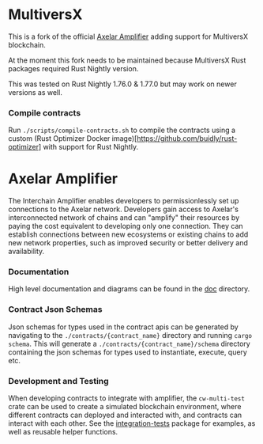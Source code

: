 # MultiversX

This is a fork of the official [Axelar Amplifier](https://github.com/axelarnetwork/axelar-amplifier/tree/main) adding support for MultiversX blockchain.

At the moment this fork needs to be maintained because MultiversX Rust packages required Rust Nightly version.

This was tested on Rust Nightly 1.76.0 & 1.77.0 but may work on newer versions as well.

### Compile contracts

Run `./scripts/compile-contracts.sh` to compile the contracts using a custom (Rust Optimizer Docker image)[https://github.com/buidly/rust-optimizer] with support for Rust Nightly.

# Axelar Amplifier

The Interchain Amplifier enables developers to permissionlessly set up connections to the Axelar network. Developers gain access to Axelar's interconnected network of chains and can "amplify" their resources by paying the cost equivalent to developing only one connection. They can establish connections between new ecosystems or existing chains to add new network properties, such as improved security or better delivery and availability.

### Documentation

High level documentation and diagrams can be found in the [doc](doc/README.md) directory.

### Contract Json Schemas
Json schemas for types used in the contract apis can be generated by navigating to the `./contracts/{contract_name}` directory and running `cargo schema`. This will generate a `./contracts/{contract_name}/schema` directory containing the json schemas for types used to instantiate, execute, query etc.


### Development and Testing

When developing contracts to integrate with amplifier, the `cw-multi-test` crate can be used to create a simulated blockchain environment, where different contracts can deployed and interacted with, and contracts can interact with each other. See the [integration-tests](integration-tests) package for examples, as well as reusable helper functions.
